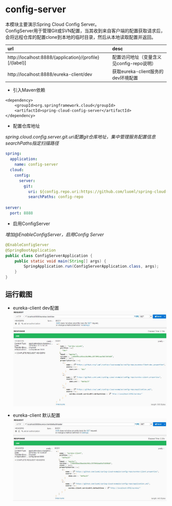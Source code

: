 # config-server  
本模块主要演示Spring Cloud Config Server。  
ConfigServer用于管理Git或SVN配置，当其收到来自客户端的配置获取请求后，会将远程仓库的配置clone到本地的临时目录，然后从本地读取配置并返回。  

|url|desc|  
|:---|:---|   
|http://localhost:8888/{application}/{profile}[/{label}]|配置访问地址（变量含义见config-repo说明）|  
|http://localhost:8888/eureka-client/dev|获取eureka-client服务的dev环境配置|   

* 引入Maven依赖

``` maven
<dependency>
    <groupId>org.springframework.cloud</groupId>
    <artifactId>spring-cloud-config-server</artifactId>
</dependency>
```

* 配置仓库地址

_spring.cloud.config.server.git.uri配置git仓库地址，集中管理服务配置信息_  
_searchPaths指定扫描路径_
``` yml
spring:
  application:
    name: config-server 
  cloud:
    config:
      server:
        git:
          uri: ${config.repo.uri:https://github.com/luoml/spring-cloud-example}
          searchPaths: config-repo
    
server:
  port: 8888
```

* 启用ConfigServer

_增加@EnableConfigServer，启用Config Server_  
``` java
@EnableConfigServer
@SpringBootApplication
public class ConfigServerApplication {
	public static void main(String[] args) {
		SpringApplication.run(ConfigServerApplication.class, args);
	}
}
```

## 运行截图
* eureka-client dev配置  
![Spring Data REST](../_images/config-server/dev.jpg)    

* eureka-client 默认配置  
![the HAL Browser](../_images/config-server/default.jpg)  
